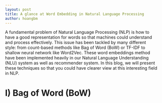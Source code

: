 ```yaml
---
layout: post
title: A glance at Word Embedding in Natural Language Processing
author: hoangbm
---
```


A fundamental problem of Natural Language Processing (NLP) is how to have a good representation for words so that machines could understand and process effectively.
This issue has been tackled by many different style: from count-based methods like Bag of Word (BoW) or TF-IDF to shallow neural network like Word2Vec. These word embeddings method have been implemented heavily in our Natural Language Understanding (NLU) system as well as recommender system. In this blog, we will present these
techniques so that you could have clearer view at this interesting field in NLP.

# I) Bag of Word (BoW)

